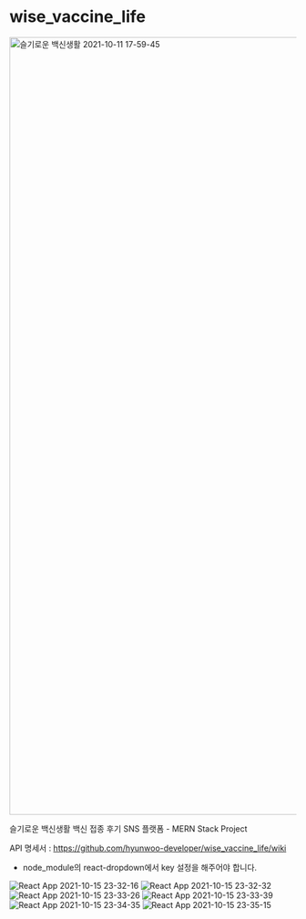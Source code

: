 # wise_vaccine_life
<img width="1366" alt="슬기로운 백신생활 2021-10-11 17-59-45" src="https://user-images.githubusercontent.com/86070069/136762866-01dbc19d-31fd-4a89-84da-c807dd0cecca.png">

슬기로운 백신생활 백신 접종 후기 SNS 플랫폼 - MERN Stack Project

API 명세서 : https://github.com/hyunwoo-developer/wise_vaccine_life/wiki

* node_module의 react-dropdown에서 key 설정을 해주어야 합니다.

![React App 2021-10-15 23-32-16](https://user-images.githubusercontent.com/86070069/137505054-a3b3ab1c-5508-4818-8da0-bd8bda4bc864.png)
![React App 2021-10-15 23-32-32](https://user-images.githubusercontent.com/86070069/137505076-ec369787-b082-4d09-a0e1-de464d58eab0.png)
![React App 2021-10-15 23-33-26](https://user-images.githubusercontent.com/86070069/137505095-13081781-c8dc-41ed-b4c3-0ef7744ce46e.png)
![React App 2021-10-15 23-33-39](https://user-images.githubusercontent.com/86070069/137505119-d75f2533-4ad4-42a7-a22f-c892f39cd6a3.png)
![React App 2021-10-15 23-34-35](https://user-images.githubusercontent.com/86070069/137505130-3e795002-69bd-4772-8178-e08a7f438a11.png)
![React App 2021-10-15 23-35-15](https://user-images.githubusercontent.com/86070069/137505144-25c98169-4fa7-4271-b60c-3a7190fa2f61.png)


